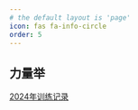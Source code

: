 ```yaml
---
# the default layout is 'page'
icon: fas fa-info-circle
order: 5
---
```


## 力量举

[2024年训练记录](https://jasonbourne723.github.io/posts/powerlifting/)


